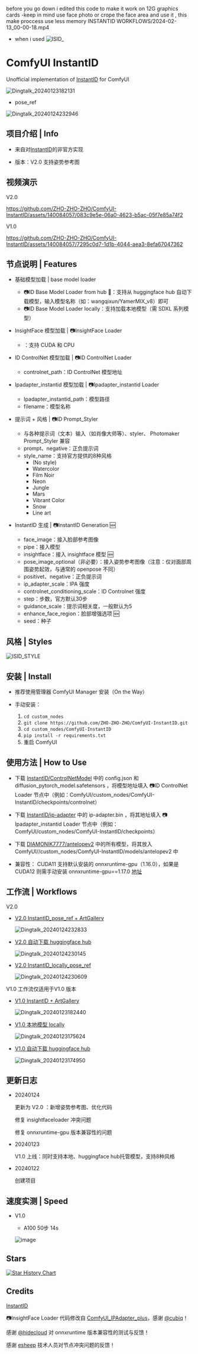 before you go down i edited this code to make it work on 12G graphics cards 
-keep in mind use  face photo or crope the face area and use it , this make proccess use less memory 
INSTANTID WORKFLOWS/2024-02-13_00-00-18.mp4

- when i used 
![ISID_](https://github.com/ZHO-ZHO-ZHO/ComfyUI-InstantID/assets/140084057/01393483-3145-4691-9daa-7ce9035c9bd0)


# ComfyUI InstantID

Unofficial implementation of [InstantID](https://github.com/InstantID/InstantID) for ComfyUI

![Dingtalk_20240123182131](https://github.com/ZHO-ZHO-ZHO/ComfyUI-InstantID/assets/140084057/7a99b32c-b4a2-4c46-acb0-f796fc46f9ee)

+ pose_ref

![Dingtalk_20240124232946](https://github.com/ZHO-ZHO-ZHO/ComfyUI-InstantID/assets/140084057/caa60456-f2d8-4315-864b-659a9e7cea89)


## 项目介绍 | Info

- 来自对[InstantID](https://github.com/InstantID/InstantID)的非官方实现
  
- 版本：V2.0 支持姿势参考图

<!---
  同时支持本地、huggingface hub模型，支持通用styler（也与 PhotoMaker Styler 通用）
--->

## 视频演示

V2.0


https://github.com/ZHO-ZHO-ZHO/ComfyUI-InstantID/assets/140084057/083c9e5e-06a0-4623-b5ac-05f7e85a74f2


V1.0

https://github.com/ZHO-ZHO-ZHO/ComfyUI-InstantID/assets/140084057/7295c0d7-1d1b-4044-aea3-8efa67047362



## 节点说明 | Features

- 基础模型加载 | base model loader
    - 📷ID Base Model Loader from hub 🤗：支持从 huggingface hub 自动下载模型，输入模型名称（如：wangqixun/YamerMIX_v8）即可
    - 📷ID Base Model Loader locally：支持加载本地模型（需 SDXL 系列模型）

- InsightFace 模型加载 | 📷InsightFace Loader
    - ：支持 CUDA 和 CPU

- ID ControlNet 模型加载 | 📷ID ControlNet Loader
    - controlnet_path：ID ControlNet 模型地址

- Ipadapter_instantid 模型加载 | 📷Ipadapter_instantid Loader
    - Ipadapter_instantid_path：模型路径
    - filename：模型名称

 - 提示词 + 风格 | 📷ID Prompt_Styler
    - 与各种提示词（文本）输入（如肖像大师等）、styler、 Photomaker Prompt_Styler 兼容
    - prompt、negative：正负提示词
    - style_name：支持官方提供的8种风格
        - (No style)
        - Watercolor
        - Film Noir
        - Neon
        - Jungle
        - Mars
        - Vibrant Color
        - Snow
        - Line art

- InstantID 生成 | 📷InstantID Generation 🆕
    - face_image：接入脸部参考图像
    - pipe：接入模型
    - insightface：接入 insightface 模型 🆕
    - pose_image_optional（非必要）：接入姿势参考图像（注意：仅对面部周围姿势起效，与通常的 openpose 不同）
    - positivet、negative：正负提示词
    - ip_adapter_scale：IPA 强度
    - controlnet_conditioning_scale：ID Controlnet 强度
    - step：步数，官方默认30步
    - guidance_scale：提示词相关度，一般默认为5
    - enhance_face_region：脸部增强选项 🆕
    - seed：种子


## 风格 | Styles

![ISID_STYLE](https://github.com/ZHO-ZHO-ZHO/ComfyUI-InstantID/assets/140084057/142bda7a-798b-46b3-aa69-1b88701c8311)



## 安装 | Install


- 推荐使用管理器 ComfyUI Manager 安装（On the Way）


- 手动安装：
    1. `cd custom_nodes`
    2. `git clone https://github.com/ZHO-ZHO-ZHO/ComfyUI-InstantID.git`
    3. `cd custom_nodes/ComfyUI-InstantID`
    4. `pip install -r requirements.txt`
    5. 重启 ComfyUI


## 使用方法 | How to Use

- 下载 [InstantID/ControlNetModel](https://huggingface.co/InstantX/InstantID/tree/main/ControlNetModel) 中的 config.json 和 diffusion_pytorch_model.safetensors ，将模型地址填入 📷ID ControlNet Loader 节点中（例如：ComfyUI/custom_nodes/ComfyUI-InstantID/checkpoints/controlnet）

- 下载 [InstantID/ip-adapter](https://huggingface.co/InstantX/InstantID/tree/main) 中的 ip-adapter.bin ，将其地址填入 📷Ipadapter_instantid Loader 节点中（例如：ComfyUI/custom_nodes/ComfyUI-InstantID/checkpoints）

- 下载 [DIAMONIK7777/antelopev2](https://huggingface.co/DIAMONIK7777/antelopev2/tree/main) 中的所有模型，将其放入 ComfyUI//custom_nodes/ComfyUI-InstantID/models/antelopev2 中

- 兼容性： CUDA11 支持默认安装的 onnxruntime-gpu（1.16.0），如果是 CUDA12 则需手动安装 onnxruntime-gpu==1.17.0 [地址](https://dev.azure.com/onnxruntime/onnxruntime/_artifacts/feed/onnxruntime-cuda-12/PyPI/onnxruntime-gpu/overview/1.17.0)

  
## 工作流 | Workflows

V2.0

- [V2.0 InstantID_pose_ref + ArtGallery](https://github.com/ZHO-ZHO-ZHO/ComfyUI-InstantID/blob/main/INSTANTID%20WORKFLOWS/V2.0%20InstantID_pose_ref%20%2B%20ArtGallery%20%E3%80%90Zho%E3%80%91.json)

  ![Dingtalk_20240124232833](https://github.com/ZHO-ZHO-ZHO/ComfyUI-InstantID/assets/140084057/99be9592-775d-4c33-bafc-5bd5c95a7222)


- [V2.0 自动下载 huggingface hub](https://github.com/ZHO-ZHO-ZHO/ComfyUI-InstantID/blob/main/INSTANTID%20WORKFLOWS/V2.0%20InstantID_fromhub_pose_ref%E3%80%90Zho%E3%80%91.json)

  ![Dingtalk_20240124230145](https://github.com/ZHO-ZHO-ZHO/ComfyUI-InstantID/assets/140084057/95c4a1dd-864d-4a46-8c45-a48866aef29f)


- [V2.0 InstantID_locally_pose_ref](https://github.com/ZHO-ZHO-ZHO/ComfyUI-InstantID/blob/main/INSTANTID%20WORKFLOWS/V2.0%20InstantID_locally_pose_ref%E3%80%90Zho%E3%80%91.json)

  ![Dingtalk_20240124230609](https://github.com/ZHO-ZHO-ZHO/ComfyUI-InstantID/assets/140084057/d4c22389-f853-44bd-9ea2-568b2ac7ed06)


V1.0 工作流仅适用于V1.0 版本

- [V1.0  InstantID + ArtGallery](https://github.com/ZHO-ZHO-ZHO/ComfyUI-InstantID/blob/main/INSTANTID%20WORKFLOWS/V1.0%20InstantID%20%2B%20ArtGallery%E3%80%90Zho%E3%80%91.json)


  ![Dingtalk_20240123182440](https://github.com/ZHO-ZHO-ZHO/ComfyUI-InstantID/assets/140084057/c6ee25bf-a528-4d78-9b35-f5b0d0303601)


- [V1.0 本地模型 locally](https://github.com/ZHO-ZHO-ZHO/ComfyUI-InstantID/blob/main/INSTANTID%20WORKFLOWS/V1.0%20InstantID_locally%E3%80%90Zho%E3%80%91.json)

  ![Dingtalk_20240123175624](https://github.com/ZHO-ZHO-ZHO/ComfyUI-InstantID/assets/140084057/459bfede-59e8-4d8d-941c-a950c4827c49)


- [V1.0 自动下载 huggingface hub](https://github.com/ZHO-ZHO-ZHO/ComfyUI-InstantID/blob/main/INSTANTID%20WORKFLOWS/V1.0%20InstantID_fromhub%E3%80%90Zho%E3%80%91.json)

  ![Dingtalk_20240123174950](https://github.com/ZHO-ZHO-ZHO/ComfyUI-InstantID/assets/140084057/50133961-1752-4ec8-ac0b-068d998b8534)




## 更新日志

- 20240124

  更新为 V2.0 ：新增姿势参考图、优化代码

  修复 insightfaceloader 冲突问题

  修复 onnxruntime-gpu 版本兼容性的问题

- 20240123

  V1.0 上线：同时支持本地、huggingface hub托管模型，支持8种风格

- 20240122

  创建项目


## 速度实测 | Speed

- V1.0 

    - A100 50步 14s

    ![image](https://github.com/ZHO-ZHO-ZHO/ComfyUI-InstantID/assets/140084057/dc535e67-3f56-4faf-be81-621b84bb6ee2)



## Stars 

[![Star History Chart](https://api.star-history.com/svg?repos=ZHO-ZHO-ZHO/ComfyUI-InstantID&type=Date)](https://star-history.com/#ZHO-ZHO-ZHO/ComfyUI-InstantID&Date)


## Credits

[InstantID](https://github.com/InstantID/InstantID)

📷InsightFace Loader 代码修改自 [ComfyUI_IPAdapter_plus](https://github.com/cubiq/ComfyUI_IPAdapter_plus)，感谢 [@cubiq](https://github.com/cubiq)！

感谢 [@hidecloud](https://twitter.com/hidecloud) 对 onnxruntime 版本兼容性的测试与反馈！

感谢 [esheep](https://www.esheep.com/) 技术人员对节点冲突问题的反馈！
